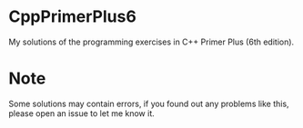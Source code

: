 # CppPrimerPlus6

My solutions of the programming exercises in C++ Primer Plus (6th edition).

# Note

Some solutions may contain errors, if you found out any problems like this, please open an issue to let me know it.
